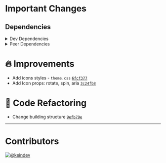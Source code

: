 # Important Changes

## Dependencies

<details>
<summary>Dev Dependencies</summary>

- Added **[copyfiles](https://www.npmjs.com/package/copyfiles)** with `^2.4.1`
- Changed **[@sophty-ui/icons-shared-config](https://www.npmjs.com/package/@sophty-ui/icons-shared-config)** from `^1.1.4` to `^1.2.2`

</details>

<details>
<summary>Peer Dependencies</summary>

- Added **[clsx](https://www.npmjs.com/package/clsx)** with `^1.x`

</details>

# :fire: Improvements

- Add icons styles - `theme.css` [`6fcf377`](https://github.com/sophty-ui/icons/commit/6fcf37795290c2c8a0226ec9e9c6c8d7e6b86e7a)
- Add Icon props: rotate, spin, aria [`3c24fb8`](https://github.com/sophty-ui/icons/commit/3c24fb835c057bb073d5ddb6ef9dee81469312ca)

# :wrench: Code Refactoring

- Change building structure [`9efb79e`](https://github.com/sophty-ui/icons/commit/9efb79eed64eb6fd9539ce40e358a13288291928)

---

# Contributors

[![@keindev](https://avatars.githubusercontent.com/u/4527292?v=4&s=40)](https://github.com/keindev)
